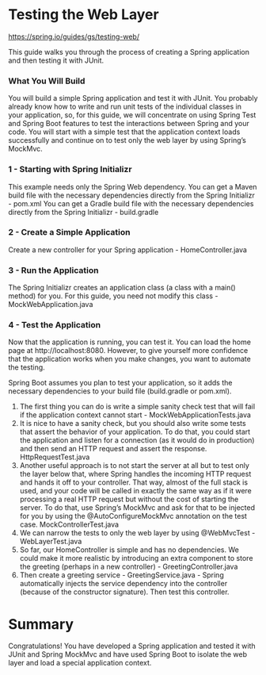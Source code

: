 # Testing the Web Layer

https://spring.io/guides/gs/testing-web/

This guide walks you through the process of creating a Spring application and then testing it with JUnit.

### What You Will Build
You will build a simple Spring application and test it with JUnit. You 
probably already know how to write and run unit tests of the individual 
classes in your application, so, for this guide, we will concentrate on 
using Spring Test and Spring Boot features to test the interactions 
between Spring and your code. You will start with a simple test that the 
application context loads successfully and continue on to test only the 
web layer by using Spring’s MockMvc.

### 1 - Starting with Spring Initializr
This example needs only the Spring Web dependency.
You can get a Maven build file with the necessary dependencies directly 
from the Spring Initializr - pom.xml
You can get a Gradle build file with the necessary dependencies directly 
from the Spring Initializr - build.gradle

### 2 - Create a Simple Application
Create a new controller for your Spring application - HomeController.java

### 3 - Run the Application
The Spring Initializr creates an application class 
(a class with a main() method) for you. For this guide, you need not 
modify this class - MockWebApplication.java

### 4 - Test the Application
Now that the application is running, you can test it. You can load the 
home page at http://localhost:8080. However, to give yourself more 
confidence that the application works when you make changes, you want 
to automate the testing.

Spring Boot assumes you plan to test your application, so it adds the 
necessary dependencies to your build file (build.gradle or pom.xml).

1) The first thing you can do is write a simple sanity check test that 
   will fail if the application context cannot start - MockWebApplicationTests.java
2) It is nice to have a sanity check, but you should also write some 
   tests that assert the behavior of your application. To do that, you 
   could start the application and listen for a connection (as it would 
   do in production) and then send an HTTP request and assert the 
   response. HttpRequestTest.java  
3) Another useful approach is to not start the server at all but to test only 
   the layer below that, where Spring handles the incoming HTTP request and 
   hands it off to your controller. That way, almost of the full stack is used, 
   and your code will be called in exactly the same way as if it were processing 
   a real HTTP request but without the cost of starting the server. To do that, 
   use Spring’s MockMvc and ask for that to be injected for you by using the 
   @AutoConfigureMockMvc annotation on the test case. MockControllerTest.java
4) We can narrow the tests to only the web layer by using @WebMvcTest - WebLayerTest.java
5) So far, our HomeController is simple and has no dependencies. We could make 
   it more realistic by introducing an extra component to store the greeting 
   (perhaps in a new controller) - GreetingController.java
6) Then create a greeting service - GreetingService.java - Spring automatically 
   injects the service dependency into the controller (because of the 
   constructor signature). Then test this controller.
   
# Summary
Congratulations! You have developed a Spring application and tested it with 
JUnit and Spring MockMvc and have used Spring Boot to isolate the web layer 
and load a special application context.